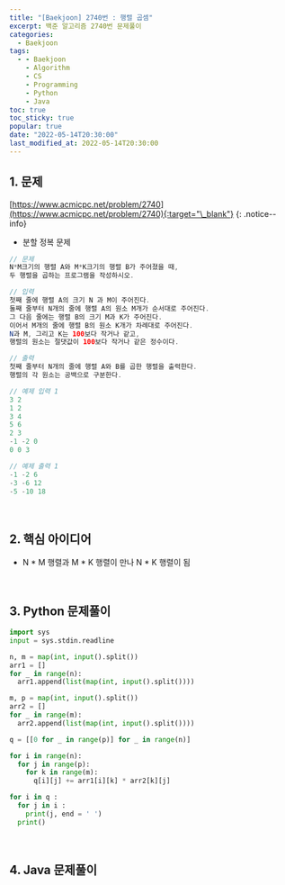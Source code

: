 ```yaml
---
title: "[Baekjoon] 2740번 : 행렬 곱셈"
excerpt: 백준 알고리즘 2740번 문제풀이
categories:
  - Baekjoon
tags:
  - - Baekjoon
    - Algorithm
    - CS
    - Programming
    - Python
    - Java
toc: true
toc_sticky: true
popular: true
date: "2022-05-14T20:30:00"
last_modified_at: 2022-05-14T20:30:00
---
```


## 1. 문제

[https://www.acmicpc.net/problem/2740](https://www.acmicpc.net/problem/2740){:target="\_blank"}
{: .notice--info}

- 분할 정복 문제

```java
// 문제
N*M크기의 행렬 A와 M*K크기의 행렬 B가 주어졌을 때, 
두 행렬을 곱하는 프로그램을 작성하시오.

// 입력
첫째 줄에 행렬 A의 크기 N 과 M이 주어진다. 
둘째 줄부터 N개의 줄에 행렬 A의 원소 M개가 순서대로 주어진다. 
그 다음 줄에는 행렬 B의 크기 M과 K가 주어진다. 
이어서 M개의 줄에 행렬 B의 원소 K개가 차례대로 주어진다. 
N과 M, 그리고 K는 100보다 작거나 같고, 
행렬의 원소는 절댓값이 100보다 작거나 같은 정수이다.

// 출력
첫째 줄부터 N개의 줄에 행렬 A와 B를 곱한 행렬을 출력한다. 
행렬의 각 원소는 공백으로 구분한다.

// 예제 입력 1 
3 2
1 2
3 4
5 6
2 3
-1 -2 0
0 0 3

// 예제 출력 1 
-1 -2 6
-3 -6 12
-5 -10 18
```

<br>

## 2. 핵심 아이디어

- N * M 행렬과 M * K 행렬이 만나 N * K 행렬이 됨

<br>

## 3. Python 문제풀이

```python
import sys
input = sys.stdin.readline

n, m = map(int, input().split())
arr1 = []
for _ in range(n):
  arr1.append(list(map(int, input().split())))

m, p = map(int, input().split())
arr2 = []
for _ in range(m):
  arr2.append(list(map(int, input().split())))

q = [[0 for _ in range(p)] for _ in range(n)]

for i in range(n):
  for j in range(p):
    for k in range(m):
      q[i][j] += arr1[i][k] * arr2[k][j]

for i in q :
  for j in i :
    print(j, end = ' ')
  print()
```

<br>

## 4. Java 문제풀이

```java

```
